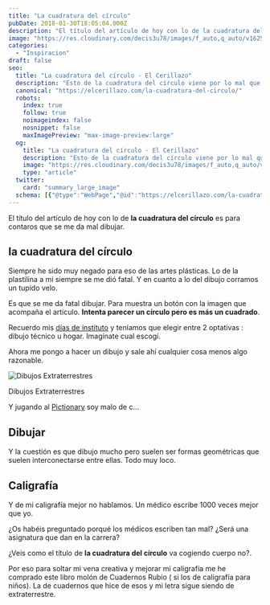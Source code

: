 ```yaml
---
title: "La cuadratura del círculo"
pubDate: 2018-01-30T18:05:04.000Z
description: "El título del artículo de hoy con lo de la cuadratura del círculo es para contaros que se me da mal dibujar."
image: "https://res.cloudinary.com/decis3u78/images/f_auto,q_auto/v1625696790/la_cuadratura_del_circulo_msevng_61643105/la_cuadratura_del_circulo_msevng_61643105.jpg?_i=AA"
categories:
  - "Inspiracion"
draft: false
seo:
  title: "La cuadratura del círculo - El Cerillazo"
  description: "Esto de la cuadratura del círculo viene por lo mal que lo dibujo. Es que lo hago bastante mal. Lo de las artes plásticas no es lo mio. Y no hablemos de mi caligrafía. Un médico la tiene mejor que yo. ¿Te pasa a ti lo mismo?"
  canonical: "https://elcerillazo.com/la-cuadratura-del-circulo/"
  robots:
    index: true
    follow: true
    noimageindex: false
    nosnippet: false
    maxImagePreview: "max-image-preview:large"
  og:
    title: "La cuadratura del círculo - El Cerillazo"
    description: "Esto de la cuadratura del círculo viene por lo mal que lo dibujo. Es que lo hago bastante mal. Lo de las artes plásticas no es lo mio. Y no hablemos de mi caligrafía. Un médico la tiene mejor que yo. ¿Te pasa a ti lo mismo?"
    image: "https://res.cloudinary.com/decis3u78/images/f_auto,q_auto/v1625696790/la_cuadratura_del_circulo_msevng_61643105/la_cuadratura_del_circulo_msevng_61643105.jpg?_i=AA"
    type: "article"
  twitter:
    card: "summary_large_image"
  schema: [{"@type":"WebPage","@id":"https://elcerillazo.com/la-cuadratura-del-circulo/","url":"https://elcerillazo.com/la-cuadratura-del-circulo/","name":"La cuadratura del círculo - El Cerillazo","isPartOf":{"@id":"https://elcerillazo.com/#website"},"primaryImageOfPage":{"@id":"https://elcerillazo.com/la-cuadratura-del-circulo/#primaryimage"},"image":{"@id":"https://elcerillazo.com/la-cuadratura-del-circulo/#primaryimage"},"thumbnailUrl":"https://res.cloudinary.com/decis3u78/images/f_auto,q_auto/v1625696790/la_cuadratura_del_circulo_msevng_61643105/la_cuadratura_del_circulo_msevng_61643105.jpg?_i=AA","datePublished":"2018-01-30T19:05:04+00:00","dateModified":"2021-07-08T01:31:30+00:00","author":{"@id":"https://elcerillazo.com/#/schema/person/368d5b496aeaf077b307f248a72abcd9"},"description":"Esto de la cuadratura del círculo viene por lo mal que lo dibujo. Es que lo hago bastante mal. Lo de las artes plásticas no es lo mio. Y no hablemos de mi caligrafía. Un médico la tiene mejor que yo. ¿Te pasa a ti lo mismo?","breadcrumb":{"@id":"https://elcerillazo.com/la-cuadratura-del-circulo/#breadcrumb"},"inLanguage":"es","potentialAction":[{"@type":"ReadAction","target":["https://elcerillazo.com/la-cuadratura-del-circulo/"]}]},{"@type":"ImageObject","inLanguage":"es","@id":"https://elcerillazo.com/la-cuadratura-del-circulo/#primaryimage","url":"https://res.cloudinary.com/decis3u78/images/f_auto,q_auto/v1625696790/la_cuadratura_del_circulo_msevng_61643105/la_cuadratura_del_circulo_msevng_61643105.jpg?_i=AA","contentUrl":"https://res.cloudinary.com/decis3u78/images/f_auto,q_auto/v1625696790/la_cuadratura_del_circulo_msevng_61643105/la_cuadratura_del_circulo_msevng_61643105.jpg?_i=AA","width":1024,"height":576,"caption":"La Cuadratura del Círculo"},{"@type":"BreadcrumbList","@id":"https://elcerillazo.com/la-cuadratura-del-circulo/#breadcrumb","itemListElement":[{"@type":"ListItem","position":1,"name":"Portada","item":"https://elcerillazo.com/"},{"@type":"ListItem","position":2,"name":"La cuadratura del círculo"}]},{"@type":"WebSite","@id":"https://elcerillazo.com/#website","url":"https://elcerillazo.com/","name":"El Cerillazo","description":"De pequeño hacía hogueras y jugaba con cerillas","potentialAction":[{"@type":"SearchAction","target":{"@type":"EntryPoint","urlTemplate":"https://elcerillazo.com/?s={search_term_string}"},"query-input":{"@type":"PropertyValueSpecification","valueRequired":true,"valueName":"search_term_string"}}],"inLanguage":"es"},{"@type":"Person","@id":"https://elcerillazo.com/#/schema/person/368d5b496aeaf077b307f248a72abcd9","name":"montywp","url":"https://elcerillazo.com/author/montywp/"}]
---
```


El título del artículo de hoy con lo de **la cuadratura del círculo** es para contaros que se me da mal dibujar.

## la cuadratura del círculo

Siempre he sido muy negado para eso de las artes plásticas. Lo de la plastilina a mi siempre se me dió fatal. Y en cuanto a lo del dibujo corramos un tupido velo.

Es que se me da fatal dibujar. Para muestra un botón con la imagen que acompaña el artículo. **Intenta parecer un círculo pero es más un cuadrado**.

Recuerdo mis [días de instituto](https://elcerillazo.com/hoy-vengo-hablar-mi-libro/) y teníamos que elegir entre 2 optativas : dibujo técnico u hogar. Imagínate cual escogí.

Ahora me pongo a hacer un dibujo y sale ahí cualquier cosa menos algo razonable.

![Dibujos Extraterrestres](https://res.cloudinary.com/decis3u78/images/w_1024,h_576,c_scale/f_auto,q_auto/v1535968519/dibujos_extraterrestres_ju1z7m/dibujos_extraterrestres_ju1z7m.jpg?_i=AA)

Dibujos Extraterrestres

Y jugando al [Pictionary](https://es.wikipedia.org/wiki/Pictionary) soy malo de c…

## Dibujar

Y la cuestión es que dibujo mucho pero suelen ser formas geométricas que suelen interconectarse entre ellas. Todo muy loco.

## Caligrafía

Y de mi caligrafía mejor no hablamos. Un médico escribe 1000 veces mejor que yo.

¿Os habéis preguntado porqué los médicos escriben tan mal? ¿Será una asignatura que dan en la carrera?

¿Veis como el título de **la cuadratura del círculo** va cogiendo cuerpo no?.

Por eso para soltar mi vena creativa y mejorar mi caligrafía me he comprado este libro molón de Cuadernos Rubio ( si los de caligrafía para niños). La de cuadernos que hice de esos y mi letra sigue siendo de extraterrestre.